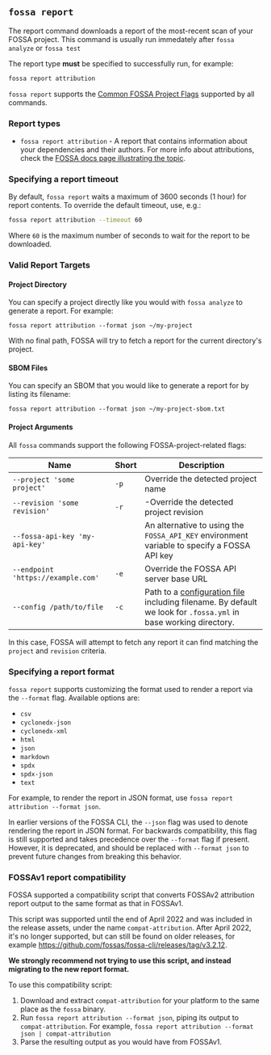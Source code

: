 ## `fossa report`

The report command downloads a report of the most-recent scan of your FOSSA project. This command is usually run immedately after `fossa analyze` or `fossa test`

The report type **must** be specified to successfully run, for example:

```sh
fossa report attribution
```

`fossa report` supports the [Common FOSSA Project Flags](#common-fossa-project-flags) supported by all commands.

### Report types

- `fossa report attribution` - A report that contains information about your dependencies and their authors. For more info about attributions, check the [FOSSA docs page illustrating the topic](https://docs.fossa.com/docs/generating-reports).

### Specifying a report timeout

By default, `fossa report` waits a maximum of 3600 seconds (1 hour) for report contents. To override the default timeout, use, e.g.:

```sh
fossa report attribution --timeout 60
```

Where `60` is the maximum number of seconds to wait for the report to be downloaded.

### Valid Report Targets

#### Project Directory

You can specify a project directly like you would with `fossa analyze` to generate a report.
For example:

```
fossa report attribution --format json ~/my-project
```

With no final path, FOSSA will try to fetch a report for the current directory's project.

#### SBOM Files

You can specify an SBOM that you would like to generate a report for by listing its filename:

```
fossa report attribution --format json ~/my-project-sbom.txt
```

#### Project Arguments

All `fossa` commands support the following FOSSA-project-related flags:

| Name                               | Short | Description                                                                                                                                            |
| ---------------------------------- | ----- | ------------------------------------------------------------------------------------------------------------------------------------------------------ |
| `--project 'some project'`         | `-p`  | Override the detected project name                                                                                                                     |
| `--revision 'some revision'`       | `-r`  | -Override the detected project revision                                                                                                                |
| `--fossa-api-key 'my-api-key'`     |       | An alternative to using the `FOSSA_API_KEY` environment variable to specify a FOSSA API key                                                            |
| `--endpoint 'https://example.com'` | `-e`  | Override the FOSSA API server base URL                                                                                                                 |
| `--config /path/to/file`           | `-c`  | Path to a [configuration file](../files/fossa-yml.md) including filename. By default we look for `.fossa.yml` in base working directory. |

In this case, FOSSA will attempt to fetch any report it can find matching the `project` and `revision` criteria.

### Specifying a report format

`fossa report` supports customizing the format used to render a report via the `--format` flag.
Available options are:
- `csv`
- `cyclonedx-json`
- `cyclonedx-xml`
- `html`
- `json`
- `markdown`
- `spdx`
- `spdx-json`
- `text`

For example, to render the report in JSON format, use `fossa report attribution --format json`.

In earlier versions of the FOSSA CLI, the `--json` flag was used to denote rendering the report in JSON format.
For backwards compatibility, this flag is still supported and takes precedence over the `--format` flag if present.
However, it is deprecated, and should be replaced with `--format json` to prevent future changes from breaking this behavior.

### FOSSAv1 report compatibility

FOSSA supported a compatibility script that converts FOSSAv2 attribution report output to the same format as that in FOSSAv1.

This script was supported until the end of April 2022 and was included in the release assets, under the name `compat-attribution`.
After April 2022, it's no longer supported, but can still be found on older releases, for example https://github.com/fossas/fossa-cli/releases/tag/v3.2.12.

**We strongly recommend not trying to use this script, and instead migrating to the new report format.**

To use this compatibility script:

1. Download and extract `compat-attribution` for your platform to the same place as the `fossa` binary.
2. Run `fossa report attribution --format json`, piping its output to `compat-attribution`.
   For example, `fossa report attribution --format json | compat-attribution`
3. Parse the resulting output as you would have from FOSSAv1.
